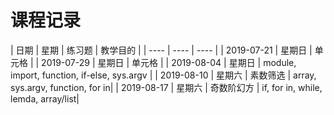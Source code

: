 # 课程记录

|  日期   | 星期 | 练习题 | 教学目的  |
|  ----  | ----  | ---- |
| 2019-07-21 | 星期日  | 单元格 |
| 2019-07-29 | 星期日  | 单元格 |
| 2019-08-04 | 星期日  | module, import, function, if-else, sys.argv |
| 2019-08-10 | 星期六  | 素数筛选 | array, sys.argv, function, for in|
| 2019-08-17 | 星期六  | 奇数阶幻方 | if, for in, while, lemda, array/list|
